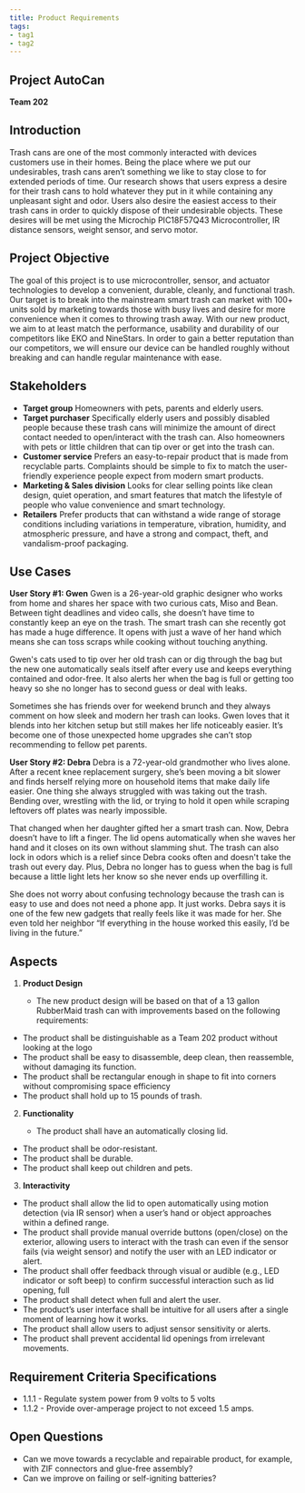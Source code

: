 ```yaml
---
title: Product Requirements
tags:
- tag1
- tag2
---
```

## Project AutoCan
**Team 202**

## Introduction

Trash cans are one of the most commonly interacted with devices customers use in their homes. Being the place where we put our undesirables, trash cans aren’t something we like to stay close to for extended periods of time. Our research shows that users express a desire for their trash cans to hold whatever they put in it while containing any unpleasant sight and odor. Users also desire the easiest access to their trash cans in order to quickly dispose of their undesirable objects. These desires will be met using the Microchip PIC18F57Q43 Microcontroller, IR distance sensors, weight sensor, and servo motor.

## Project Objective

The goal of this project is to use microcontroller, sensor, and actuator technologies to develop a convenient, durable, cleanly, and functional trash. Our target is to break into the mainstream smart trash can market with 100+ units sold by marketing towards those with busy lives and desire for more convenience when it comes to throwing trash away. With our new product, we aim to at least match the performance, usability and durability of our competitors like EKO and NineStars. In order to gain a better reputation than our competitors, we will ensure our device can be handled roughly without breaking and can handle regular maintenance with ease. 

## Stakeholders

- **Target group** Homeowners with pets, parents and elderly users.
- **Target purchaser** Specifically elderly users and possibly disabled people because these trash cans will minimize the amount of direct contact needed to open/interact with the trash can. Also homeowners with pets or little children that can tip over or get into the trash can.
- **Customer service** Prefers an easy-to-repair product that is made from recyclable parts. Complaints should be simple to fix to match the user-friendly experience people expect from modern smart products.
- **Marketing & Sales division** Looks for clear selling points like clean design, quiet operation, and smart features that match the lifestyle of people who value convenience and smart technology.
- **Retailers** Prefer products that can withstand a wide range of storage conditions including variations in temperature, vibration, humidity, and atmospheric pressure, and have a strong and compact, theft, and vandalism-proof packaging.


## Use Cases

**User Story #1: Gwen**
Gwen is a 26-year-old graphic designer who works from home and shares her space with two curious cats, Miso and Bean. Between tight deadlines and video calls, she doesn’t have time to constantly keep an eye on the trash. The smart trash can she recently got has made a huge difference. It opens with just a wave of her hand which means she can toss scraps while cooking without touching anything.

Gwen's cats used to tip over her old trash can or dig through the bag but the new one automatically seals itself after every use and keeps everything contained and odor-free. It also alerts her when the bag is full or getting too heavy so she no longer has to second guess or deal with leaks.

Sometimes she has friends over for weekend brunch and they always comment on how sleek and modern her trash can looks. Gwen loves that it blends into her kitchen setup but still makes her life noticeably easier. It’s become one of those unexpected home upgrades she can’t stop recommending to fellow pet parents.

**User Story #2: Debra**
Debra is a 72-year-old grandmother who lives alone. After a recent knee replacement surgery, she’s been moving a bit slower and finds herself relying more on household items that make daily life easier. One thing she always struggled with was taking out the trash. Bending over, wrestling with the lid, or trying to hold it open while scraping leftovers off plates was nearly impossible.

That changed when her daughter gifted her a smart trash can. Now, Debra doesn’t have to lift a finger. The lid opens automatically when she waves her hand and it closes on its own without slamming shut. The trash can also lock in odors which is a relief since Debra cooks often and doesn't take the trash out every day. Plus, Debra no longer has to guess when the bag is full because a little light lets her know so she never ends up overfilling it.

She does not worry about confusing technology because the trash can is easy to use and does not need a phone app. It just works. Debra says it is one of the few new gadgets that really feels like it was made for her. She even told her neighbor “If everything in the house worked this easily, I’d be living in the future.”


## Aspects



1. **Product Design**

   * The new product design will be based on that of a 13 gallon RubberMaid trash can with improvements based on the following requirements:
* The product shall be distinguishable as a Team 202 product without looking at the logo
* The product shall be easy to disassemble, deep clean, then reassemble, without damaging its function.
* The product shall be rectangular enough in shape to fit into corners without compromising space efficiency
* The product shall hold up to 15 pounds of trash.

  
2. **Functionality**

      * The product shall have an automatically closing lid.
* The product shall be odor-resistant.
* The product shall be durable.
* The product shall keep out children and pets.
 
 3. **Interactivity** 

* The product shall allow the lid to open automatically using motion detection (via IR sensor) when a user’s hand or object approaches within a defined range.
* The product shall provide manual override buttons (open/close) on the exterior, allowing users to interact with the trash can even if the sensor fails (via  weight sensor) and notify the user with an LED indicator or alert.
* The product shall offer feedback through visual or audible (e.g., LED indicator or soft beep) to confirm successful interaction such as lid opening, full
* The product shall detect when full and alert the user.
* The product’s user interface shall be intuitive for all users after a single moment of learning how it works. 
* The product shall allow users to adjust sensor sensitivity or alerts.
* The product shall prevent accidental lid openings from irrelevant movements.


## Requirement Criteria Specifications

* 1.1.1 - Regulate system power from 9 volts to 5 volts
* 1.1.2 - Provide over-amperage project to not exceed 1.5 amps.

## Open Questions

* Can we move towards a recyclable and repairable product, for example, with ZIF connectors and glue-free assembly?
* Can we improve on failing or self-igniting batteries?
